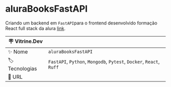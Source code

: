 # aluraBooksFastAPI

Criando um backend em `FastAPI`para o frontend desenvolvido formação React full stack da alura [link](https://github.com/HenriqueCCdA/FormacaoAluraReactFullStack).

| :placard: Vitrine.Dev |     |
| -------------         | --- |
| :sparkles: Nome       | `aluraBooksFastAPI`
| :label: Tecnologias   | `FastAPI`, `Python`, `Mongodb`, `Pytest`, `Docker`, `React`, `Ruff`
| :rocket: URL          |
